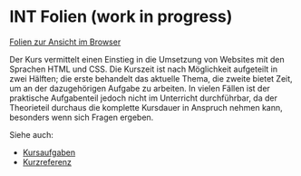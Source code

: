 # INT Folien (work in progress)

[Folien zur Ansicht im Browser](https://oelna.github.io/hsma-int-slides/)

Der Kurs vermittelt einen Einstieg in die Umsetzung von Websites mit den Sprachen HTML und CSS. Die Kurszeit ist nach Möglichkeit aufgeteilt in zwei Hälften; die erste behandelt das aktuelle Thema, die zweite bietet Zeit, um an der dazugehörigen Aufgabe zu arbeiten. In vielen Fällen ist der praktische Aufgabenteil jedoch nicht im Unterricht durchführbar, da der Theorieteil durchaus die komplette Kursdauer in Anspruch nehmen kann, besonders wenn sich Fragen ergeben.

Siehe auch:

- [Kursaufgaben](https://github.com/oelna/hsma-int)
- [Kurzreferenz](https://github.com/oelna/hsma-int/blob/master/test-vorbereitung.md)
